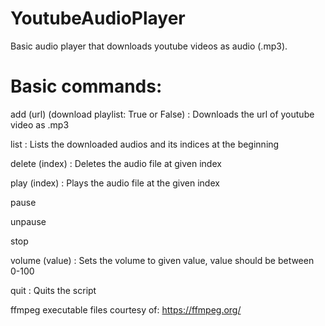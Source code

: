 # YoutubeAudioPlayer

Basic audio player that downloads youtube videos as audio (.mp3).

# Basic commands:
add (url) (download playlist: True or False) : Downloads the url of youtube video as .mp3

list : Lists the downloaded audios and its indices at the beginning

delete (index) : Deletes the audio file at given index

play (index) : Plays the audio file at the given index

pause

unpause

stop

volume (value) : Sets the volume to given value, value should be between 0-100

quit : Quits the script

ffmpeg executable files courtesy of: https://ffmpeg.org/
